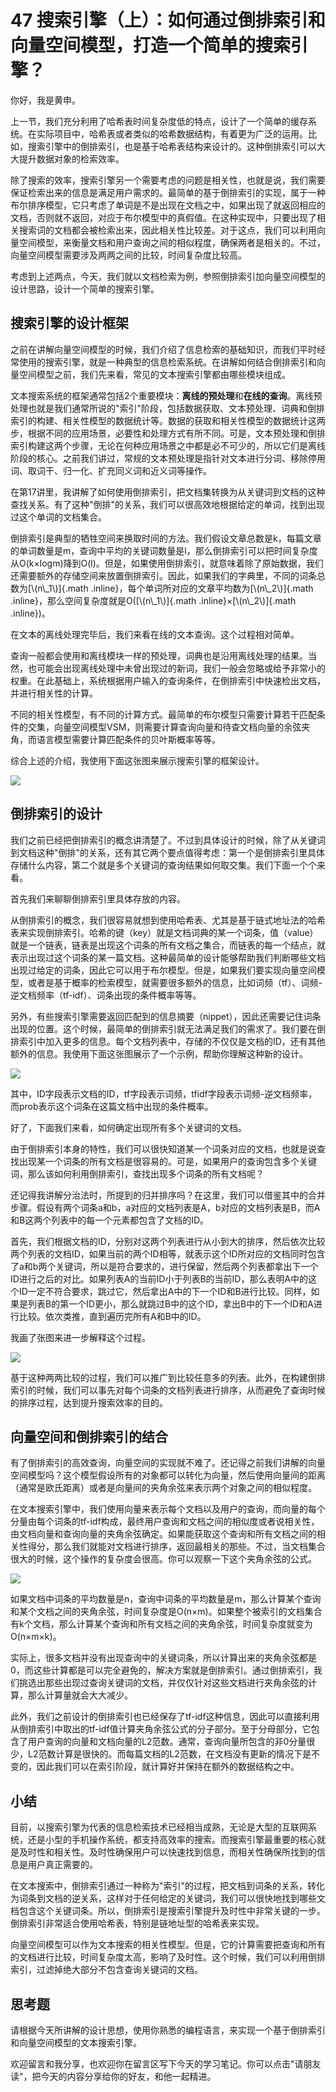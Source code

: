 # 47 搜索引擎（上）：如何通过倒排索引和向量空间模型，打造一个简单的搜索引擎？

你好，我是黄申。

上一节，我们充分利用了哈希表时间复杂度低的特点，设计了一个简单的缓存系统。在实际项目中，哈希表或者类似的哈希数据结构，有着更为广泛的运用。比如，搜索引擎中的倒排索引，也是基于哈希表结构来设计的。这种倒排索引可以大大提升数据对象的检索效率。

除了搜索的效率，搜索引擎另一个需要考虑的问题是相关性，也就是说，我们需要保证检索出来的信息是满足用户需求的。最简单的基于倒排索引的实现，属于一种布尔排序模型，它只考虑了单词是不是出现在文档之中，如果出现了就返回相应的文档，否则就不返回，对应于布尔模型中的真假值。在这种实现中，只要出现了相关搜索词的文档都会被检索出来，因此相关性比较差。对于这点，我们可以利用向量空间模型，来衡量文档和用户查询之间的相似程度，确保两者是相关的。不过，向量空间模型需要涉及两两之间的比较，时间复杂度比较高。

考虑到上述两点，今天，我们就以文档检索为例，参照倒排索引加向量空间模型的设计思路，设计一个简单的搜索引擎。

## 搜索引擎的设计框架

之前在讲解向量空间模型的时候，我们介绍了信息检索的基础知识，而我们平时经常使用的搜索引擎，就是一种典型的信息检索系统。在讲解如何结合倒排索引和向量空间模型之前，我们先来看，常见的文本搜索引擎都由哪些模块组成。

文本搜索系统的框架通常包括2个重要模块：**离线的预处理**和**在线的查询**。离线预处理也就是我们通常所说的"索引"阶段，包括数据获取、文本预处理、词典和倒排索引的构建、相关性模型的数据统计等。数据的获取和相关性模型的数据统计这两步，根据不同的应用场景，必要性和处理方式有所不同。可是，文本预处理和倒排索引构建这两个步骤，无论在何种应用场景之中都是必不可少的，所以它们是离线阶段的核心。之前我们讲过，常规的文本预处理是指针对文本进行分词、移除停用词、取词干、归一化、扩充同义词和近义词等操作。

在第17讲里，我讲解了如何使用倒排索引，把文档集转换为从关键词到文档的这种查找关系。有了这种"倒排"的关系，我们可以很高效地根据给定的单词，找到出现过这个单词的文档集合。

倒排索引是典型的牺牲空间来换取时间的方法。我们假设文章总数是k，每篇文章的单词数量是m，查询中平均的关键词数量是l，那么倒排索引可以把时间复杂度从O(k×logm)降到O(l)。但是，如果使用倒排索引，就意味着除了原始数据，我们还需要额外的存储空间来放置倒排索引。因此，如果我们的字典里，不同的词条总数为[\\(n\\\_1\\)]{.math
.inline}，每个单词所对应的文章平均数为[\\(n\\\_2\\)]{.math
.inline}，那么空间复杂度就是O([\\(n\\\_1\\)]{.math
.inline}×[\\(n\\\_2\\)]{.math .inline})。

在文本的离线处理完毕后，我们来看在线的文本查询。这个过程相对简单。

查询一般都会使用和离线模块一样的预处理，词典也是沿用离线处理的结果。当然，也可能会出现离线处理中未曾出现过的新词，我们一般会忽略或给予非常小的权重。在此基础上，系统根据用户输入的查询条件，在倒排索引中快速检出文档，并进行相关性的计算。

不同的相关性模型，有不同的计算方式。最简单的布尔模型只需要计算若干匹配条件的交集，向量空间模型VSM，则需要计算查询向量和待查文档向量的余弦夹角，而语言模型需要计算匹配条件的贝叶斯概率等等。

综合上述的介绍，我使用下面这张图来展示搜索引擎的框架设计。

![](assets/c7e31c50edec43028aeb6c0859921ce3.jpg)

## 倒排索引的设计

我们之前已经把倒排索引的概念讲清楚了。不过到具体设计的时候，除了从关键词到文档这种"倒排"的关系，还有其它两个要点值得考虑：第一个是倒排索引里具体存储什么内容，第二个就是多个关键词的查询结果如何取交集。我们下面一个个来看。

首先我们来聊聊倒排索引里具体存放的内容。

从倒排索引的概念，我们很容易就想到使用哈希表、尤其是基于链式地址法的哈希表来实现倒排索引。哈希的键（key）就是文档词典的某一个词条，值（value）就是一个链表，链表是出现这个词条的所有文档之集合，而链表的每一个结点，就表示出现过这个词条的某一篇文档。这种最简单的设计能够帮助我们判断哪些文档出现过给定的词条，因此它可以用于布尔模型。但是，如果我们要实现向量空间模型，或者是基于概率的检索模型，就需要很多额外的信息，比如词频（tf）、词频-逆文档频率（tf-idf）、词条出现的条件概率等等。

另外，有些搜索引擎需要返回匹配到的信息摘要（nippet），因此还需要记住词条出现的位置。这个时候，最简单的倒排索引就无法满足我们的需求了。我们要在倒排索引中加入更多的信息。每个文档列表中，存储的不仅仅是文档的ID，还有其他额外的信息。我使用下面这张图展示了一个示例，帮助你理解这种新的设计。

![](assets/b61003a0db1e4a57947297874aa32690.jpg)

其中，ID字段表示文档的ID，tf字段表示词频，tfidf字段表示词频-逆文档频率，而prob表示这个词条在这篇文档中出现的条件概率。

好了，下面我们来看，如何确定出现所有多个关键词的文档。

由于倒排索引本身的特性，我们可以很快知道某一个词条对应的文档，也就是说查找出现某一个词条的所有文档是很容易的。可是，如果用户的查询包含多个关键词，那么该如何利用倒排索引，查找出现多个词条的所有文档呢？

还记得我讲解分治法时，所提到的归并排序吗？在这里，我们可以借鉴其中的合并步骤。假设有两个词条a和b，a对应的文档列表是A，b对应的文档列表是B，而A和B这两个列表中的每一个元素都包含了文档的ID。

首先，我们根据文档的ID，分别对这两个列表进行从小到大的排序，然后依次比较两个列表的文档ID，如果当前的两个ID相等，就表示这个ID所对应的文档同时包含了a和b两个关键词，所以是符合要求的，进行保留，然后两个列表都拿出下一个ID进行之后的对比。如果列表A的当前ID小于列表B的当前ID，那么表明A中的这个ID一定不符合要求，跳过它，然后拿出A中的下一个ID和B进行比较。同样，如果是列表B的第一个ID更小，那么就跳过B中的这个ID，拿出B中的下一个ID和A进行比较。依次类推，直到遍历完所有A和B中的ID。

我画了张图来进一步解释这个过程。

![](assets/0eea4d20d755414dabe5fedb95211967.jpg)

基于这种两两比较的过程，我们可以推广到比较任意多的列表。此外，在构建倒排索引的时候，我们可以事先对每个词条的文档列表进行排序，从而避免了查询时候的排序过程，达到提升搜索效率的目的。

## 向量空间和倒排索引的结合

有了倒排索引的高效查询，向量空间的实现就不难了。还记得之前我们讲解的向量空间模型吗？这个模型假设所有的对象都可以转化为向量，然后使用向量间的距离（通常是欧氏距离）或者是向量间的夹角余弦来表示两个对象之间的相似程度。

在文本搜索引擎中，我们使用向量来表示每个文档以及用户的查询，而向量的每个分量由每个词条的tf-idf构成，最终用户查询和文档之间的相似度或者说相关性，由文档向量和查询向量的夹角余弦确定。如果能获取这个查询和所有文档之间的相关性得分，那么我们就能对文档进行排序，返回最相关的那些。不过，当文档集合很大的时候，这个操作的复杂度会很高。你可以观察一下这个夹角余弦的公式。

![](assets/7975eae1b83549b5941d9d5920ce6ac1.jpg)

如果文档中词条的平均数量是n，查询中词条的平均数量是m，那么计算某个查询和某个文档之间的夹角余弦，时间复杂度是O(n×m)。如果整个被索引的文档集合有k个文档，那么计算某个查询和所有文档之间的夹角余弦，时间复杂度就变为O(n×m×k)。

实际上，很多文档并没有出现查询中的关键词条，所以计算出来的夹角余弦都是0，而这些计算都是可以完全避免的，解决方案就是倒排索引。通过倒排索引，我们挑选出那些出现过查询关键词的文档，并仅仅针对这些文档进行夹角余弦的计算，那么计算量就会大大减少。

此外，我们之前设计的倒排索引也已经保存了tf-idf这种信息，因此可以直接利用从倒排索引中取出的tf-idf值计算夹角余弦公式的分子部分。至于分母部分，它包含了用户查询的向量和文档向量的L2范数。通常，查询向量所包含的非0分量很少，L2范数计算是很快的。而每篇文档的L2范数，在文档没有更新的情况下是不变的，因此我们可以在索引阶段，就计算好并保持在额外的数据结构之中。

## 小结

目前，以搜索引擎为代表的信息检索技术已经相当成熟，无论是大型的互联网系统，还是小型的手机操作系统，都支持高效率的搜索。而搜索引擎最重要的核心就是及时性和相关性。及时性确保用户可以快速找到信息，而相关性确保所找到的信息是用户真正需要的。

在文本搜索中，倒排索引通过一种称为"索引"的过程，把文档到词条的关系，转化为词条到文档的逆关系，这样对于任何给定的关键词，我们可以很快地找到哪些文档包含这个关键词条。所以，倒排索引是搜索引擎提升及时性中非常关键的一步。倒排索引非常适合使用哈希表，特别是链地址型的哈希表来实现。

向量空间模型可以作为文本搜索的相关性模型。但是，它的计算需要把查询和所有的文档进行比较，时间复杂度太高，影响了及时性。这个时候，我们可以利用倒排索引，过滤掉绝大部分不包含查询关键词的文档。

## 思考题

请根据今天所讲解的设计思想，使用你熟悉的编程语言，来实现一个基于倒排索引和向量空间模型的文本搜索引擎。

欢迎留言和我分享，也欢迎你在留言区写下今天的学习笔记。你可以点击"请朋友读"，把今天的内容分享给你的好友，和他一起精进。
